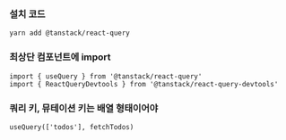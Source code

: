 ### 설치 코드
```
yarn add @tanstack/react-query
```
### 최상단 컴포넌트에 import
```
import { useQuery } from '@tanstack/react-query'
import { ReactQueryDevtools } from '@tanstack/react-query-devtools'
```
### 쿼리 키, 뮤테이션 키는 배열 형태이어야
```
useQuery(['todos'], fetchTodos)
```
